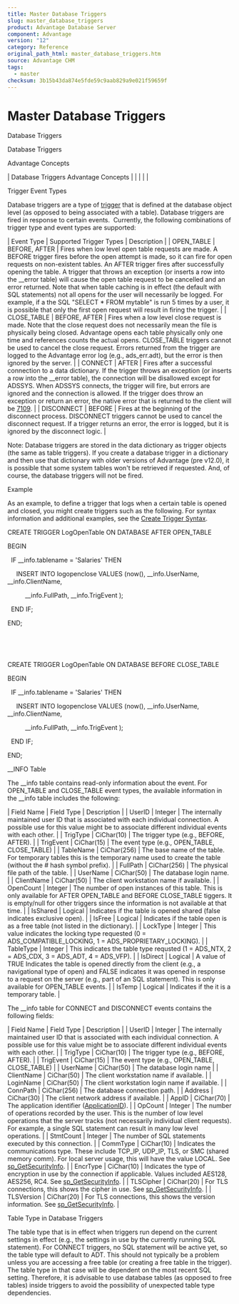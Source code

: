 ```yaml
---
title: Master Database Triggers
slug: master_database_triggers
product: Advantage Database Server
component: Advantage
version: "12"
category: Reference
original_path_html: master_database_triggers.htm
source: Advantage CHM
tags:
  - master
checksum: 3b15b43da874e5fde59c9aab829a9e021f59659f
---
```


# Master Database Triggers

Database Triggers

Database Triggers

Advantage Concepts

| Database Triggers  Advantage Concepts |  |  |  |  |

Trigger Event Types

Database triggers are a type of [trigger](master_what_is_a_trigger_.md) that is defined at the database object level (as opposed to being associated with a table). Database triggers are fired in response to certain events.  Currently, the following combinations of trigger type and event types are supported:

| Event Type | Supported Trigger Types | Description |
| OPEN\_TABLE | BEFORE, AFTER | Fires when low level open table requests are made. A BEFORE trigger fires before the open attempt is made, so it can fire for open requests on non-existent tables. An AFTER trigger fires after successfully opening the table. A trigger that throws an exception (or inserts a row into the \_\_error table) will cause the open table request to be cancelled and an error returned. Note that when table caching is in effect (the default with SQL statements) not all opens for the user will necessarily be logged. For example, if a the SQL "SELECT \* FROM mytable" is run 5 times by a user, it is possible that only the first open request will result in firing the trigger. |
| CLOSE\_TABLE | BEFORE, AFTER | Fires when a low level close request is made. Note that the close request does not necessarily mean the file is physically being closed. Advantage opens each table physically only one time and references counts the actual opens. CLOSE\_TABLE triggers cannot be used to cancel the close request. Errors returned from the trigger are logged to the Advantage error log (e.g., ads\_err.adt), but the error is then ignored by the server. |
| CONNECT | AFTER | Fires after a successful connection to a data dictionary. If the trigger throws an exception (or inserts a row into the \_\_error table), the connection will be disallowed except for ADSSYS. When ADSSYS connects, the trigger will fire, but errors are ignored and the connection is allowed. If the trigger does throw an exception or return an error, the native error that is returned to the client will be [7109](error_7109_database_logins_are_disabled.md). |
| DISCONNECT | BEFORE | Fires at the beginning of the disconnect process. DISCONNECT triggers cannot be used to cancel the disconnect request. If a trigger returns an error, the error is logged, but it is ignored by the disconnect logic. |

Note: Database triggers are stored in the data dictionary as trigger objects (the same as table triggers). If you create a database trigger in a dictionary and then use that dictionary with older versions of Advantage (pre v12.0), it is possible that some system tables won't be retrieved if requested. And, of course, the database triggers will not be fired.

Example

As an example, to define a trigger that logs when a certain table is opened and closed, you might create triggers such as the following. For syntax information and additional examples, see the [Create Trigger Syntax](master_create_trigger.md).

CREATE TRIGGER LogOpenTable ON DATABASE AFTER OPEN\_TABLE

BEGIN

  IF \_\_info.tablename = 'Salaries' THEN

     INSERT INTO logopenclose VALUES (now(), \_\_info.UserName, \_\_info.ClientName,

          \_\_info.FullPath, \_\_info.TrigEvent );

  END IF;

END;

 

 

CREATE TRIGGER LogOpenTable ON DATABASE BEFORE CLOSE\_TABLE

BEGIN

  IF \_\_info.tablename = 'Salaries' THEN

     INSERT INTO logopenclose VALUES (now(), \_\_info.UserName, \_\_info.ClientName,

          \_\_info.FullPath, \_\_info.TrigEvent );

  END IF;

END;

\_\_INFO Table

The \_\_info table contains read-only information about the event. For OPEN\_TABLE and CLOSE\_TABLE event types, the available information in the \_\_info table includes the following:

| Field Name | Field Type | Description |
| UserID | Integer | The internally maintained user ID that is associated with each individual connection. A possible use for this value might be to associate different individual events with each other. |
| TrigType | CiChar(10) | The trigger type (e.g., BEFORE, AFTER). |
| TrigEvent | CiChar(15) | The event type (e.g., OPEN\_TABLE, CLOSE\_TABLE) |
| TableName | CiChar(256) | The base name of the table. For temporary tables this is the temporary name used to create the table (without the # hash symbol prefix). |
| FullPath | CiChar(256) | The physical file path of the table. |
| UserName | CiChar(50) | The database login name. |
| ClientName | CiChar(50) | The client workstation name if available. |
| OpenCount | Integer | The number of open instances of this table. This is only available for AFTER OPEN\_TABLE and BEFORE CLOSE\_TABLE tiggers. It is empty/null for other triggers since the information is not available at that time. |
| IsShared | Logical | Indicates if the table is opened shared (false indicates exclusive open). |
| IsFree | Logical | Indicates if the table open is as a free table (not listed in the dictionary). |
| LockType | Integer | This value indicates the locking type requested (0 = ADS\_COMPATIBLE\_LOCKING, 1 = ADS\_PROPRIETARY\_LOCKING). |
| TableType | Integer | This indicates the table type requsted (1 = ADS\_NTX, 2 = ADS\_CDX, 3 = ADS\_ADT, 4 = ADS\_VFP). |
| IsDirect | Logical | A value of TRUE Indicates the table is opened directly from the client (e.g., a navigational type of open) and FALSE indicates it was opened in response to a request on the server (e.g., part of an SQL statement). This is only available for OPEN\_TABLE events. |
| IsTemp | Logical | Indicates if the it is a temporary table. |

The \_\_info table for CONNECT and DISCONNECT events contains the following fields:

| Field Name | Field Type | Description |
| UserID | Integer | The internally maintained user ID that is associated with each individual connection. A possible use for this value might be to associate different individual events with each other. |
| TrigType | CiChar(10) | The trigger type (e.g., BEFORE, AFTER). |
| TrigEvent | CiChar(15) | The event type (e.g., OPEN\_TABLE, CLOSE\_TABLE) |
| UserName | CiChar(50) | The database login name |
| ClientName | CiChar(50) | The client workstation name if available. |
| LoginName | CiChar(50) | The client workstation login name if available. |
| ConnPath | CiChar(256) | The database connection path. |
| Address | CiChar(30) | The client network address if available. |
| AppID | CiChar(70) | The application identifier ([ApplicationID](master_applicationid.md)). |
| OpCount | Integer | The number of operations recorded by the user. This is the number of low level operations that the server tracks (not necessarily individual client requests). For example, a single SQL statement can result in many low level operations. |
| StmtCount | Integer | The number of SQL statements executed by this connection. |
| CommType | CiChar(10) | Indicates the communications type. These include TCP\_IP, UDP\_IP, TLS, or SMC (shared memory comm). For local server usage, this will have the value LOCAL. See [sp\_GetSecurityInfo](master_sp_getsecurityinfo.md). |
| EncrType | CiChar(10) | Indicates the type of encryption in use by the connection if applicable. Values included AES128, AES256, RC4. See [sp\_GetSecurityInfo](master_sp_getsecurityinfo.md). |
| TLSCipher | CiChar(20) | For TLS connections, this shows the cipher in use. See [sp\_GetSecurityInfo](master_sp_getsecurityinfo.md). |
| TLSVersion | CiChar(20) | For TLS connections, this shows the version information. See [sp\_GetSecurityInfo](master_sp_getsecurityinfo.md). |

Table Type in Database Triggers

The table type that is in effect when triggers run depend on the current settings in effect (e.g., the settings in use by the currently running SQL statement). For CONNECT triggers, no SQL statement will be active yet, so the table type will default to ADT. This should not typically be a problem unless you are accessing a free table (or creating a free table in the trigger). The table type in that case will be dependent on the most recent SQL setting. Therefore, it is advisable to use database tables (as opposed to free tables) inside triggers to avoid the possibility of unexpected table type dependencies.

